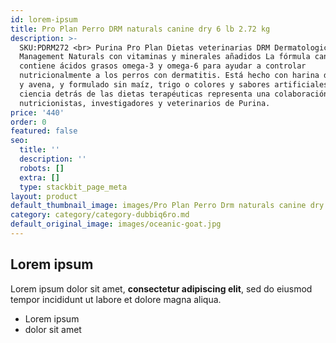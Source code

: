 ```yaml
---
id: lorem-ipsum
title: Pro Plan Perro DRM naturals canine dry 6 lb 2.72 kg
description: >-
  SKU:PDRM272 <br> Purina Pro Plan Dietas veterinarias DRM Dermatologic
  Management Naturals con vitaminas y minerales añadidos La fórmula canina
  contiene ácidos grasos omega-3 y omega-6 para ayudar a controlar
  nutricionalmente a los perros con dermatitis. Está hecho con harina de trucha
  y avena, y formulado sin maíz, trigo o colores y sabores artificiales. La
  ciencia detrás de las dietas terapéuticas representa una colaboración entre
  nutricionistas, investigadores y veterinarios de Purina.
price: '440'
order: 0
featured: false
seo:
  title: ''
  description: ''
  robots: []
  extra: []
  type: stackbit_page_meta
layout: product
default_thumbnail_image: images/Pro Plan Perro Drm naturals canine dry 6 lb.jpg
category: category/category-dubbiq6ro.md
default_original_image: images/oceanic-goat.jpg
---
```

## Lorem ipsum

Lorem ipsum dolor sit amet, **consectetur adipiscing elit**, sed do eiusmod tempor incididunt ut labore et dolore magna aliqua.

- Lorem ipsum
- dolor sit amet